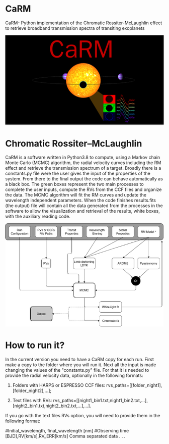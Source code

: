 # CaRM
CaRM- Python implementation of the Chromatic Rossiter-McLaughlin effect to retrieve broadband transmission spectra of transiting exoplanets

![Alt text](carm.png?raw=true "Title")
# Chromatic Rossiter–McLaughlin

CaRM is a software written in Python3.8 to compute, using a Markov chain Monte
Carlo (MCMC) algorithm, the radial velocity curves including the RM effect and retrieve
the transmission spectrum of a target. Broadly there is a constants.py file were the
user gives the input of the properties of the system. From
there to the final output the code can behave automatically as a black box. The green
boxes represent the two main processes to complete the user inputs, compute the RVs
from the CCF files and organize the data. The MCMC algorithm will fit the
RM curves and update the wavelength independent parameters. When the code finishes
results.fits (the output) file will contain all the data generated from the processes
in the software to allow the visualization and retrieval of the results, white boxes, with
the auxiliary reading code.

![Alt text](CARM_flowchart.png?raw=true "Title")

# How to run it?
In the current version you need to have a CaRM copy for each run. First make a copy to the folder where you will run it. Next all the input is made changing the values of the "constants.py" file. For that it is needed to provide the radial velocity data, optionally in the following formats:

1) Folders with HARPS or ESPRESSO CCF files:
rvs_paths=[[folder_night1],[folder_night2],...];

2) Text files with RVs:
rvs_paths=[[night1_bin1.txt,night1_bin2.txt,...],[night2_bin1.txt,night2_bin2.txt,...],...].

If you go with the text files RVs option, you will need to provide them in the following format:

#Initial_wavelength, final_wavelength [nm]
#Observing time [BJD],RV[km/s],RV_ERR[km/s]
Comma separated data
.
.
.